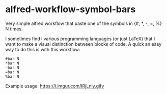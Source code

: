 # alfred-workflow-symbol-bars
Very simple alfred workflow that paste one of the symbols in {#, *, -, =, %} N times.

I sometimes find i various programming languages (or just LaTeX) that I want to make a visual distinction between blocks of code. A quick an easy way to do this is with this workflow:

```
#bar N
*bar N
-bar N
=bar N
%bar N
```

Example usage:
https://i.imgur.com/IRjLniy.gifv
